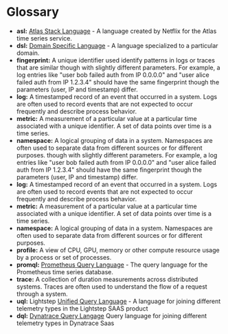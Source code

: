 # Glossary

* **asl:** [Atlas Stack Language](dsl-survey/atlas-stack-language/overview.yaml) - A language created
  by Netflix for the Atlas time series service.
* **dsl:** [Domain Specific Language](https://en.wikipedia.org/wiki/Domain-specific_language) -
  A language specialized to a particular domain.
* **fingerprint:** A unique identifier used identify patterns in logs or traces that are similar
  though with slightly different parameters. For example, a log entries like "user bob failed auth
  from IP 0.0.0.0" and "user alice failed auth from IP 1.2.3.4" should have the same fingerprint
  though the parameters (user, IP and timestamp) differ.
* **log:** A timestamped record of an event that occurred in a system. Logs are often used to record
  events that are not expected to occur frequently and describe process behavior.
* **metric:** A measurement of a particular value at a particular time associated with a unique
  identifier. A set of data points over time is a time series.
* **namespace:** A logical grouping of data in a system. Namespaces are often used to separate
  data from different sources or for different purposes.
  though with slightly different parameters. For example, a log entries like "user bob failed auth 
  from IP 0.0.0.0" and "user alice failed auth from IP 1.2.3.4" should have the same fingerprint 
  though the parameters (user, IP and timestamp) differ.
* **log:** A timestamped record of an event that occurred in a system. Logs are often used to record 
  events that are not expected to occur frequently and describe process behavior.
* **metric:** A measurement of a particular value at a particular time associated with a unique 
  identifier. A set of data points over time is a time series.
* **namespace:** A logical grouping of data in a system. Namespaces are often used to separate
  data from different sources or for different purposes. 
* **profile:** A view of CPU, GPU, memory or other compute resource usage by a process or set of
  processes.
* **promql:** [Prometheus Query Language](dsl-survey/promql/overview.yaml) - The query language
  for the Prometheus time series database.
* **trace:** A collection of duration measurements across distributed systems. Traces are often
  used to understand the flow of a request through a system.
* **uql:** Lightstep [Unified Query Language](dsl-survey/lightstep-unified-query-language/overview.yaml) -
  A language for joining different telemetry types in the Lightstep SAAS product
* **dql:** [Dynatrace Query Langage](https://www.dynatrace.com/support/help/observe-and-explore/query-data/dynatrace-query-language)
  Query language for joining different telemetry types in Dynatrace Saas
